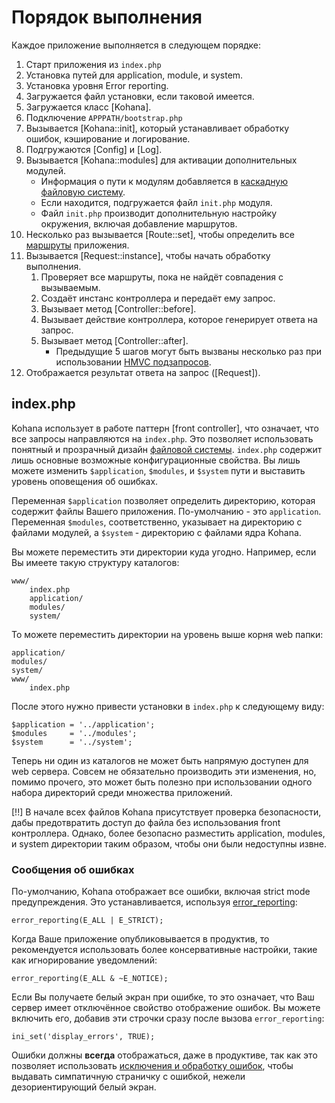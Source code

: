 # Порядок выполнения

Каждое приложение выполняется в следующем порядке:

1. Старт приложения из `index.php`
2. Установка путей для application, module, и system.
3. Установка уровня Error reporting.
4. Загружается файл установки, если таковой имеется.
5. Загружается класс [Kohana].
6. Подключение `APPPATH/bootstrap.php`
7. Вызывается [Kohana::init], который устанавливает обработку ошибок, кэширование и логирование.
8. Подгружаются [Config] и [Log].
9. Вызывается [Kohana::modules] для активации дополнительных модулей.
    * Информация о пути к модулям добавляется в [каскадную файловую систему](about.filesystem).
    * Если находится, подгружается файл `init.php` модуля. 
    * Файл `init.php` производит дополнительную настройку окружения, включая добавление маршрутов.
10. Несколько раз вызывается [Route::set], чтобы определить все [маршруты](using.routing) приложения.
11. Вызывается [Request::instance], чтобы начать обработку выполнения.
    1. Проверяет все маршруты, пока не найдёт совпадения с вызываемым.
    2. Создаёт инстанс контроллера и передаёт ему запрос.
    3. Вызывает метод [Controller::before].
    4. Вызывает действие контроллера, которое генерирует ответа на запрос.
    5. Вызывает метод [Controller::after].
        * Предыдущие 5 шагов могут быть вызваны несколько раз при использовании [HMVC подзапросов](about.mvc).
12. Отображается результат ответа на запрос ([Request]).

## index.php

Kohana использует в работе паттерн [front controller], что означает, что все запросы направляются на `index.php`. Это позволяет использовать понятный и прозрачный дизайн [файловой системы](about.filesystem). `index.php` содержит лишь основные возможные конфигурационные свойства. Вы лишь можете изменить `$application`, `$modules`, и `$system` пути и выставить уровень оповещения об ошибках.

Переменная `$application` позволяет определить директорию, которая содержит файлы Вашего приложения. По-умолчанию - это `application`. Переменная `$modules`, соответственно, указывает на директорию с файлами модулей, а `$system` - директорию с файлами ядра Kohana.

Вы можете переместить эти директории куда угодно. Например, если Вы имеете такую структуру каталогов:

    www/
        index.php
        application/
        modules/
        system/

То можете переместить директории на уровень выше корня web папки:

    application/
    modules/
    system/
    www/
        index.php

После этого нужно привести установки в `index.php` к следующему виду:

    $application = '../application';
    $modules     = '../modules';
    $system      = '../system';

Теперь ни один из каталогов не может быть напрямую доступен для web сервера. Совсем не обязательно производить эти изменения, но, помимо прочего, это может быть полезно при использовании одного набора директорий среди множества приложений.

[!!] В начале всех файлов Kohana присутствует проверка безопасности, дабы предотвратить доступ до файла без использования front контроллера. Однако, более безопасно разместить application, modules, и system директории таким образом, чтобы они были недоступны извне.

### Сообщения об ошибках

По-умолчанию, Kohana отображает все ошибки, включая strict mode предупреждения. Это устанавливается, используя [error_reporting](http://php.net/error_reporting):

    error_reporting(E_ALL | E_STRICT);

Когда Ваше приложение опубликовывается в продуктив, то рекомендуется использовать более консервативные настройки, такие как игнорирование уведомлений:

    error_reporting(E_ALL & ~E_NOTICE);

Если Вы получаете белый экран при ошибке, то это означает, что Ваш сервер имеет отключённое свойство отображение ошибок. Вы можете включить его, добавив эти строчки сразу после вызова `error_reporting`:

    ini_set('display_errors', TRUE);

Ошибки должны **всегда** отображаться, даже в продуктиве, так как это позволяет использовать [исключения и обработку ошибок](debugging.errors), чтобы выдавать симпатичную страничку с ошибкой, нежели дезориентирующий белый экран.
